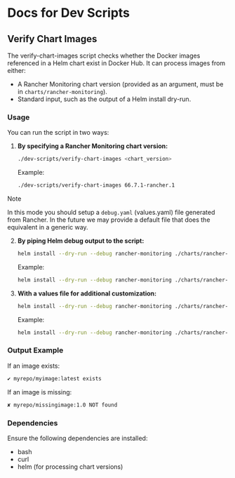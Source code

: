 # Docs for Dev Scripts

## Verify Chart Images

The verify-chart-images script checks whether the Docker images referenced in a Helm chart exist in Docker Hub.
It can process images from either:

- A Rancher Monitoring chart version (provided as an argument, must be in `charts/rancher-monitoring`).
- Standard input, such as the output of a Helm install dry-run.

### Usage

You can run the script in two ways:

1. **By specifying a Rancher Monitoring chart version:**
   ```bash
   ./dev-scripts/verify-chart-images <chart_version>
   ```
   Example:
   ```bash
   ./dev-scripts/verify-chart-images 66.7.1-rancher.1
   ```

> [!NOTE]
> In this mode you should setup a `debug.yaml` (values.yaml) file generated from Rancher.
> In the future we may provide a default file that does the equivalent in a generic way.

2. **By piping Helm debug output to the script:**
   ```bash
   helm install --dry-run --debug rancher-monitoring ./charts/rancher-monitoring/<chart_version> -n cattle-monitoring-system | ./dev-scripts/verify-chart-images
   ```
   Example:
   ```bash
   helm install --dry-run --debug rancher-monitoring ./charts/rancher-monitoring/57.0.3-rancher.1 -n cattle-monitoring-system | ./dev-scripts/verify-chart-images
   ```

3. **With a values file for additional customization:**
   ```bash
   helm install --dry-run --debug rancher-monitoring ./charts/rancher-monitoring/<chart_version> -f ./debug.yaml -n cattle-monitoring-system | ./dev-scripts/verify-chart-images
   ```
   Example:
   ```bash
   helm install --dry-run --debug rancher-monitoring ./charts/rancher-monitoring/57.0.3-rancher.1 -f ./debug.yaml -n cattle-monitoring-system | ./dev-scripts/verify-chart-images
   ```

### Output Example
If an image exists:
```bash
✔ myrepo/myimage:latest exists
```
If an image is missing:
```bash
✘ myrepo/missingimage:1.0 NOT found
```

### Dependencies

Ensure the following dependencies are installed:
- bash
- curl
- helm (for processing chart versions)

